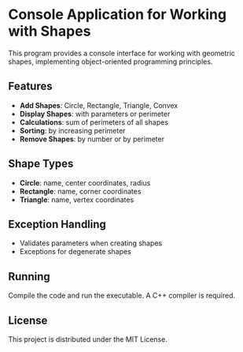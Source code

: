 # Console Application for Working with Shapes

This program provides a console interface for working with geometric shapes, implementing object-oriented programming principles.

## Features

- **Add Shapes**: Circle, Rectangle, Triangle, Convex
- **Display Shapes**: with parameters or perimeter
- **Calculations**: sum of perimeters of all shapes
- **Sorting**: by increasing perimeter
- **Remove Shapes**: by number or by perimeter

## Shape Types

- **Circle**: name, center coordinates, radius
- **Rectangle**: name, corner coordinates
- **Triangle**: name, vertex coordinates

## Exception Handling

- Validates parameters when creating shapes
- Exceptions for degenerate shapes

## Running

Compile the code and run the executable. A C++ compiler is required.

## License

This project is distributed under the MIT License.
